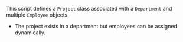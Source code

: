 This script defines a `Project` class associated with a `Department` and multiple `Employee` objects.
- The project exists in a department but employees can be assigned dynamically.
